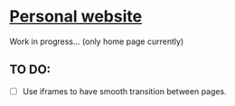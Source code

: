 # [Personal website](https://garamburor.github.io/)
Work in progress... (only home page currently)

## TO DO:
- [ ] Use iframes to have smooth transition between pages.
